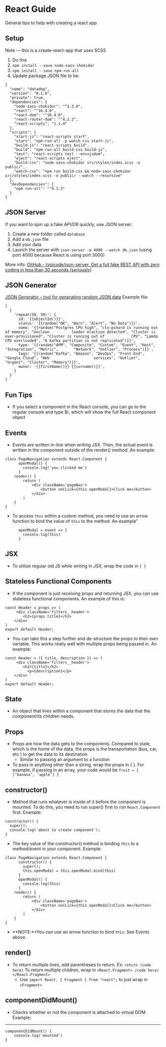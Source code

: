 # React Guide
General tips to help with creating a react app

## Setup
Note — this is a create-react-app that uses SCSS
1. Do this
2. `npm install --save node-sass-chokidar`
3. `npm install --save npm-run-all`
4. Update package.JSON file to be:

```
{
  "name": "datadog",
  "version": "0.1.0",
  "private": true,
  "dependencies": {
    "node-sass-chokidar": "^1.3.0",
    "react": "^16.4.0",
    "react-dom": "^16.4.0",
    "react-router-dom": "^4.2.2",
    "react-scripts": "1.1.4"
  },
  "scripts": {
    "start-js": "react-scripts start",
    "start": "npm-run-all -p watch-css start-js",
    "build-js": "react-scripts build",
    "build": "npm-run-all build-css build-js",
    "test": "react-scripts test --env=jsdom",
    "eject": "react-scripts eject",
    "build-css": "node-sass-chokidar src/styles/index.scss -o public/",
    "watch-css": "npm run build-css && node-sass-chokidar src/styles/index.scss -o public/ --watch --recursive"
  },
  "devDependencies": {
    "npm-run-all": "^4.1.3"
  }
}
```

## JSON Server
If you want to spin up a fake API/DB quickly, use JSON server:
1. Create a new folder called `database`
2. Add a `db.json` file
3. Add your data
4. Launch the server with `json-server -p 4000 --watch db.json` (using port 4000 because React is using port 3000)

More info: [GitHub - typicode/json-server: Get a full fake REST API with zero coding in less than 30 seconds (seriously)](https://github.com/typicode/json-server)

## JSON Generator
[JSON Generator – tool for generating random JSON data](https://next.json-generator.com/)
Example file:
```
[
  {
    'repeat(50, 50)': {
      id: '{{objectId()}}',
      status: '{{random("OK", "Warn", "Alert", "No Data")}}',
      name: '{{random("Postgres CPU high", "ctx-pshard is running out of memory", "Unclean 			leader election detected", "Cluster is over-provisioned", "Cluster is running out of 			CPU", "Lamda CPU overloaded", "A kafka partition is not replicated")}}',
      type: '{{random("APM", "Composite", "Custom", "Event", "Host", "Integration", "Metric", 		"Network", "Outlier", "Process")}}',
      tags: '{{random("Kafka", "Amazon", "DevOps", "Front-End", "Google Cloud", "Web 					services", "Outlier", "Urgent", "Cluster", "Memory")}}',
      owner: '{{firstName()}} {{surname()}}',
    }
  }
]
```

## Fun Tips
* If you select a component in the React console, you can go to the regular console and type $r, which will show the full React component object

## Events
* Events are written in-line when writing JSX. Then, the actual event is written in the component outside of the render() method. An example:
```
class PageNavigation extends React.Component {
	  openModal() {
		console.log('you clicked me')
	  }
    render() {
        return (
            <div className='pageNav'>
                <button onCLick={this.openModal}>Click me</button>
            </div>
        )
    }
}
```

* To access `this` within a custom method, you need to use an arrow function to bind the value of `this` to the method. An example”

```
	  openModal = event => {
		console.log(this)
	  }
```

## JSX
* To utilize regular old JS while writing in JSX, wrap the code in `{ }`

## Stateless Functional Components
* If the component is just receiving props and returning JSX, you can use stateless functional components. An example of this is:

```
const Header = props => (
     <div className='filters__header'>
        <h2>{props.title}</h2>
    </div>
)
export default Header;
```

* You can take this a step further and de-structure the props to their own variable. This works really well with multiple props being passed in. An example:

```
const Header = ({ title, description }) => (
     <div className='filters__header'>
        <h2>{title}</h2>
		  <p>{description}</p>
    </div>
)
export default Header;
```

## State
* An object that lives within a component that stores the data that the component/its children needs.

## Props
* Props are how the data gets to the components. Compared to state, which is the home of the data, the props is the transportation (bus, car, etc.) to get the data to its destination
	* Similar to passing an argument to a function
* To pass in anything other than a string, wrap the props in { }. For example, if passing in an array, your code would be `fruit = { [‘banana’, ‘apple’] }`

## constructor()
* Method that runs whatever is inside of it before the component is mounted. To do this, you need to run super() first to run `React.Component` first. Example:

```
constructor() {
  super();
  console.log('about to create component');
}
```

* The key value of  the constructor() method is binding `this` to a method/event in your component. Example:

```
class PageNavigation extends React.Component {
	  constructor() {
	  	super();
		this.openModal = this.openModal.bind(this)
	  }
	  openModal() {
		console.log(this)
	  }
    render() {
        return (
            <div className='pageNav'>
                <button onCLick={this.openModal}>Click me</button>
            </div>
        )
    }
}
```

*  **NOTE:**You can use an arrow function to bind `this`. See Events above.

## render()
* To return multiple lines, add parentheses to return. Ex: `return (code here)`
To return multiple children, wrap in `<React.Fragment> /code here/ </React.Fragment>`
	* Use  `import React, { Fragment } from "react";` to just wrap in `<Fragment>` 

## componentDidMount()
* Checks whether or not the component is attached to virtual DOM. Example:
- - - -
```
componentDidMount() {
	console.log('mounted')
}
```